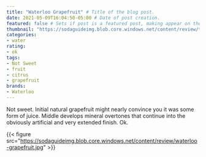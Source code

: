 ```yaml
---
title: "Waterloo Grapefruit" # Title of the blog post.
date: 2021-05-09T16:04:50-05:00 # Date of post creation.
featured: false # Sets if post is a featured post, making appear on the home page side bar.
thumbnail: "https://sodaguideimg.blob.core.windows.net/content/review/thumbs/waterloo-grapefruit.jpg" # Sets thumbnail image appearing inside card on homepage.
categories:
- water
rating:
- ok
tags:
- Not Sweet
- fruit
- citrus
- grapefruit
brands:
- Waterloo
---
```


Not sweet. Initial natural grapefruit might nearly convince you it was some form of juice. Middle develops mineral overtones that continue into the obviously artificial and very extended finish. Ok.

{{< figure src="https://sodaguideimg.blob.core.windows.net/content/review/waterloo-grapefruit.jpg" >}}